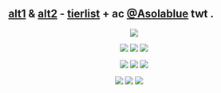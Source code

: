 
## [alt1](https://github.com/faggore) & [alt2](https://github.com/sourkwit) - [tierlist](https://rentry.co/github-tierlist) + ac [@Asolablue](https://twitter.com/Asolablue) twt .

<p align="center">
<img src=https://files.catbox.moe/tchtlz.jpg>
<p align="center">
  <img src=https://files.catbox.moe/izojdy.gif> <img src=https://files.catbox.moe/5il2k3.gif> <img src=https://files.catbox.moe/7h8ww5.gif> 
<p align="center">
  <img src=https://blinkies.cafe/b/blinkiesCafe-wa.gif> <img src=https://images-wixmp-ed30a86b8c4ca887773594c2.wixmp.com/f/384c74fd-b91d-4e8c-9bd5-9939f3ccd990/dd6ti5x-1ff65a0c-aa76-453c-b3a0-7e761c89c7d5.gif?token=eyJ0eXAiOiJKV1QiLCJhbGciOiJIUzI1NiJ9.eyJzdWIiOiJ1cm46YXBwOjdlMGQxODg5ODIyNjQzNzNhNWYwZDQxNWVhMGQyNmUwIiwiaXNzIjoidXJuOmFwcDo3ZTBkMTg4OTgyMjY0MzczYTVmMGQ0MTVlYTBkMjZlMCIsIm9iaiI6W1t7InBhdGgiOiJcL2ZcLzM4NGM3NGZkLWI5MWQtNGU4Yy05YmQ1LTk5MzlmM2NjZDk5MFwvZGQ2dGk1eC0xZmY2NWEwYy1hYTc2LTQ1M2MtYjNhMC03ZTc2MWM4OWM3ZDUuZ2lmIn1dXSwiYXVkIjpbInVybjpzZXJ2aWNlOmZpbGUuZG93bmxvYWQiXX0.y4Una8Pht-ttSkj5cSkx9KEQzKd_w_6ArIrYcHC_-kI> <img src= https://blinkies.cafe/b/blinkiesCafe-wa.gif>
<p align="center">
<img src=https://images-wixmp-ed30a86b8c4ca887773594c2.wixmp.com/f/f4b0b83b-48d9-4aca-a44a-315a53f27f07/d9n831b-203bcb80-c0bd-41ac-9c77-25944814adca.png?token=eyJ0eXAiOiJKV1QiLCJhbGciOiJIUzI1NiJ9.eyJzdWIiOiJ1cm46YXBwOjdlMGQxODg5ODIyNjQzNzNhNWYwZDQxNWVhMGQyNmUwIiwiaXNzIjoidXJuOmFwcDo3ZTBkMTg4OTgyMjY0MzczYTVmMGQ0MTVlYTBkMjZlMCIsIm9iaiI6W1t7InBhdGgiOiJcL2ZcL2Y0YjBiODNiLTQ4ZDktNGFjYS1hNDRhLTMxNWE1M2YyN2YwN1wvZDluODMxYi0yMDNiY2I4MC1jMGJkLTQxYWMtOWM3Ny0yNTk0NDgxNGFkY2EucG5nIn1dXSwiYXVkIjpbInVybjpzZXJ2aWNlOmZpbGUuZG93bmxvYWQiXX0.oW_4FxySvBjPJViChNcY-AQ-IqkzfKKAX2iT7EG7UWo > <img src=https://images-wixmp-ed30a86b8c4ca887773594c2.wixmp.com/f/9865a25b-3dcf-4076-ad61-b1e7a6a31980/dac2n2e-3517913b-3b52-4060-be35-172203342ce8.gif?token=eyJ0eXAiOiJKV1QiLCJhbGciOiJIUzI1NiJ9.eyJzdWIiOiJ1cm46YXBwOjdlMGQxODg5ODIyNjQzNzNhNWYwZDQxNWVhMGQyNmUwIiwiaXNzIjoidXJuOmFwcDo3ZTBkMTg4OTgyMjY0MzczYTVmMGQ0MTVlYTBkMjZlMCIsIm9iaiI6W1t7InBhdGgiOiJcL2ZcLzk4NjVhMjViLTNkY2YtNDA3Ni1hZDYxLWIxZTdhNmEzMTk4MFwvZGFjMm4yZS0zNTE3OTEzYi0zYjUyLTQwNjAtYmUzNS0xNzIyMDMzNDJjZTguZ2lmIn1dXSwiYXVkIjpbInVybjpzZXJ2aWNlOmZpbGUuZG93bmxvYWQiXX0.hBKRI57lt5u_qfBsl8rOd4-7aSJFPNGltdJ0-YOKC_Y> <img src=https://images-wixmp-ed30a86b8c4ca887773594c2.wixmp.com/f/a7a7d829-b3eb-4b85-969a-4f5d92cd3ffa/das3kjn-280b606f-559a-4bdb-9e2e-16a258253e70.png?token=eyJ0eXAiOiJKV1QiLCJhbGciOiJIUzI1NiJ9.eyJzdWIiOiJ1cm46YXBwOjdlMGQxODg5ODIyNjQzNzNhNWYwZDQxNWVhMGQyNmUwIiwiaXNzIjoidXJuOmFwcDo3ZTBkMTg4OTgyMjY0MzczYTVmMGQ0MTVlYTBkMjZlMCIsIm9iaiI6W1t7InBhdGgiOiJcL2ZcL2E3YTdkODI5LWIzZWItNGI4NS05NjlhLTRmNWQ5MmNkM2ZmYVwvZGFzM2tqbi0yODBiNjA2Zi01NTlhLTRiZGItOWUyZS0xNmEyNTgyNTNlNzAucG5nIn1dXSwiYXVkIjpbInVybjpzZXJ2aWNlOmZpbGUuZG93bmxvYWQiXX0.yLN_RMrJQA743EcTxfqQf3fIzOJdRw0qiXWtfx2C1G8 >
‎ ‎‎ ‎‎ ‎
‎ 
